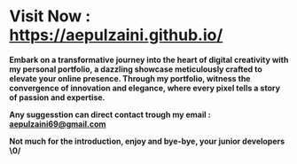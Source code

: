 # Visit Now : https://aepulzaini.github.io/ 

**Embark on a transformative journey into the heart of digital creativity with my personal portfolio, a dazzling showcase meticulously crafted to elevate your online presence. Through my portfolio, witness the convergence of innovation and elegance, where every pixel tells a story of passion and expertise.** 	

**Any suggesstion can direct contact trough my email : aepulzaini69@gmail.com**

**Not much for the introduction, enjoy and bye-bye, your junior developers \0/**
